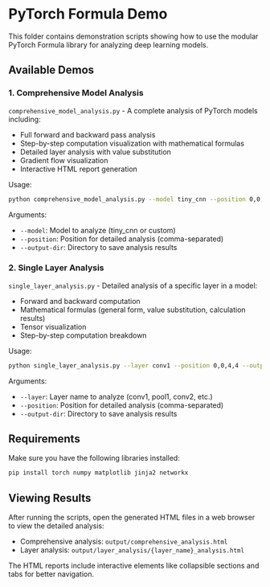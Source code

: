 # PyTorch Formula Demo

This folder contains demonstration scripts showing how to use the modular PyTorch Formula library for analyzing deep learning models.

## Available Demos

### 1. Comprehensive Model Analysis

`comprehensive_model_analysis.py` - A complete analysis of PyTorch models including:
- Full forward and backward pass analysis
- Step-by-step computation visualization with mathematical formulas
- Detailed layer analysis with value substitution
- Gradient flow visualization
- Interactive HTML report generation

Usage:
```bash
python comprehensive_model_analysis.py --model tiny_cnn --position 0,0,4,4 --output-dir ./output
```

Arguments:
- `--model`: Model to analyze (tiny_cnn or custom)
- `--position`: Position for detailed analysis (comma-separated)
- `--output-dir`: Directory to save analysis results

### 2. Single Layer Analysis

`single_layer_analysis.py` - Detailed analysis of a specific layer in a model:
- Forward and backward computation
- Mathematical formulas (general form, value substitution, calculation results)
- Tensor visualization
- Step-by-step computation breakdown

Usage:
```bash
python single_layer_analysis.py --layer conv1 --position 0,0,4,4 --output-dir ./output/layer_analysis
```

Arguments:
- `--layer`: Layer name to analyze (conv1, pool1, conv2, etc.)
- `--position`: Position for detailed analysis (comma-separated)
- `--output-dir`: Directory to save analysis results

## Requirements

Make sure you have the following libraries installed:
```bash
pip install torch numpy matplotlib jinja2 networkx
```

## Viewing Results

After running the scripts, open the generated HTML files in a web browser to view the detailed analysis:
- Comprehensive analysis: `output/comprehensive_analysis.html`
- Layer analysis: `output/layer_analysis/{layer_name}_analysis.html`

The HTML reports include interactive elements like collapsible sections and tabs for better navigation.
